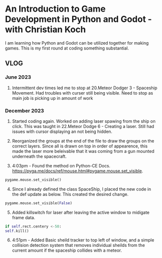 # An Introduction to Game Development in Python and Godot - with Christian Koch

I am learning how Python and Godot can be utilized together for making games. This is my first round at coding something substantial.

## VLOG

### June 2023
1. Intermittent dev times led me to stop at 20.Meteor Dodger 3 - Spaceship Movement. Had troubles with curser still being visible. Need to stop as main job is picking up in amount of work

### December 2023
1. Started coding again. Worked on adding laser spawing from the ship on click. This was taught in 22.Meteor Dodge 6 - Creating a laser. Still had issues with cursor displaying an not being hidden.

2. Reorganized the groups at the end of the file to draw the groups on the correct layers. Since all is drawn on top in order of appearence, this made the laser more beleivable that it was coming from a gun mounted underneath the spacecraft.

3. 4:03pm - Found the method on Python-CE Docs. https://pyga.me/docs/ref/mouse.html#pygame.mouse.set_visible. 
```python
pygame.mouse.set_visible()
```

4. Since I already defined the class SpaceShip, I placed the new code in the def update as below. This created the desired change.
```python
pygame.mouse.set_visible(False)
```

5. Added killswitch for laser after leaving the active window to midigate frame data.
```python
if self.rect.centery <-50:
self.kill()
```

6. 4:51pm - Added Basic sheild tracker to top left of window, and a simple collision detection system that removes individual sheilds from the current amount if the spaceship collides with a meteor.